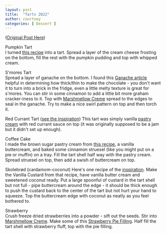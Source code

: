 ```yaml
---
layout: post
title:  "Tarts 2022"
author: courtney
categories: [ Dessert ]
---
```

([Original Post Here](../christmas_2022))<br>

Pumpkin Tart  
I turned [this recipe](https://lilluna.com/pumpkin-delight-dessert/) into a tart. Spread a layer of the cream cheese frosting on the bottom, fill the rest with the pumpkin pudding and top with whipped cream.  

S'mores Tart  
Spread a layer of ganache on the bottom. I found this [Ganache article](https://www.sallysbakingaddiction.com/chocolate-ganache/) helpful in determining how thick/thin to make the chocolate - you don't want it to turn into a brick in the fridge, even a little melty texture is great for s'mores. You can stir in some cinnamon to add a little bit more graham cracker-iness to it.
Top with [Marshmellow Creme](https://www.sallysbakingaddiction.com/homemade-marshmallow-creme/) spread to the edges to seal in the ganache. Try to make a nice swirl pattern on top and then torch it.

Red Currant Tart ([see the inspiration](../red-currants-with-vanilla-sauce)) 
This tart was simply vanilla [pastry cream](https://www.preppykitchen.com/vanilla-custard/) with red currant sauce on top (it was originally supposed to be a jam but it didn't set up enough). 

Coffee Cake  
I made the brown sugar pastry cream from [this recipe](https://andrewinthekitchen.com/2020/11/10/brown-sugar-custard-doughnuts/), a vanilla buttercream, and baked some cinnamon struesel (like you might put on a pie or muffin) on a tray. Fill the tart shell half way with the pastry cream. Spread struesel on top, then add a swish of buttercream on top.

Skolebrød (cardamom-coconut)
Here's one recipe of the [inspiration](https://northwildkitchen.com/skoleboller-norwegian-buns/). Make the Vanilla Custard from that recipe, have vanilla butter cream and sweetened coconut ready. 
Put a large spoonful of custard in the tart shell but not full - pipe buttercream around the edge - it should be thick enough to push the custard back to the center of the tart but not hurt your hand to squeeze. Top the buttercream edge with coconut as neatly as you feel bothered to. 

Strawberry  
Crush freeze dried strawberries into a powder - sift out the seeds. Stir into [Marshmellow Creme](https://www.sallysbakingaddiction.com/homemade-marshmallow-creme/). Make some of this [Strawberry Pie Filling](https://www.allrecipes.com/recipe/223204/strawberry-pie-filling/). 
Half fill the tart shell with strawberry fluff, top with the pie filling. 